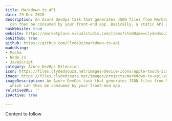 ```yaml
---
title: Markdown to API
date: 29 Dec 2020
description: An Azure DevOps task that generates JSON files from Markdown files which
  can then be consumed by your front-end app. Basically, a static API generator.
hasWebsite: true
website: https://marketplace.visualstudio.com/items?itemName=clydedsouza.markdown-to-api
onGithub: true
github: https://github.com/ClydeDz/markdown-to-api
madeUsing:
- Mocha
- Node.js
- JavaScript
category: Azure DevOps Extension
icon: https://files.clydedsouza.net/images/device-icons/apple-touch-icon.png
image: https://files.clydedsouza.net/images/projects/markdown-to-api-azdevops.png
imageDescription: An Azure DevOps task that generates JSON files from Markdown files
  which can then be consumed by your front-end app.
relativeURL: ''
isActive: true

---
```

Content to follow